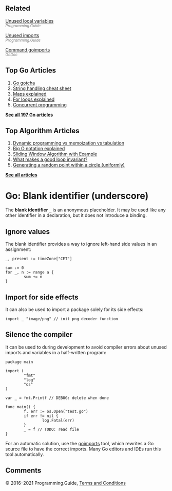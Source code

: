 



## Related

[Unused local variables](unused-local-variables.html)  
<span style="color: grey; font-style: italic; font-size: smaller">Programming.Guide</span>

[Unused imports](unused-imports.html)  
<span style="color: grey; font-style: italic; font-size: smaller">Programming.Guide</span>

[Command goimports](https://godoc.org/golang.org/x/tools/cmd/goimports)  
<span style="color: grey; font-style: italic; font-size: smaller">GoDoc</span>

## Top Go Articles

1.  [Go gotcha](go-gotcha.html)
2.  [String handling cheat sheet](string-functions-reference-cheat-sheet.html)
3.  [Maps explained](maps-explained.html)
4.  [For loops explained](for-loop.html)
5.  [Concurrent programming](go-concurrency-tutorial.html)

[**See all 197 Go articles**](index.html)



## Top Algorithm Articles

1.  [Dynamic programming vs memoization vs tabulation](../dynamic-programming-vs-memoization-vs-tabulation.html)
2.  [Big O notation explained](../big-o-notation-explained.html)
3.  [Sliding Window Algorithm with Example](../sliding-window-example.html)
4.  [What makes a good loop invariant?](../what-makes-a-good-loop-invariant.html)
5.  [Generating a random point within a circle (uniformly)](../random-point-within-circle.html)

[**See all articles**](../index.html)

# Go: Blank identifier (underscore)

The **blank identifier** `_` is an anonymous placeholder. It may be used like any other identifier in a declaration, but it does not introduce a binding.

## Ignore values

The blank identifier provides a way to ignore left-hand side values in an assignment:

    _, present := timeZone["CET"]

    sum := 0
    for _, n := range a {
            sum += n
    }

## Import for side effects

It can also be used to import a package solely for its side effects:

    import _ "image/png" // init png decoder function

## Silence the compiler

It can be used to during development to avoid compiler errors about unused imports and variables in a half-written program:

    package main

    import (
            "fmt"
            "log"
            "os"
    )

    var _ = fmt.Printf // DEBUG: delete when done

    func main() {
            f, err := os.Open("test.go")
            if err != nil {
                    log.Fatal(err)
            }
            _ = f // TODO: read file
    }

For an automatic solution, use the [goimports](https://godoc.org/golang.org/x/tools/cmd/goimports) tool, which rewrites a Go source file to have the correct imports. Many Go editors and IDEs run this tool automatically.

## Comments



© 2016–2021 Programming.Guide, [Terms and Conditions](../terms-and-conditions.html)

